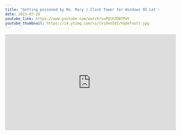 ```yaml
---
title: "Getting poisoned by Ms. Mary | Clock Tower for Windows 95 Let's Play #3"
date: 2023-07-26
youtube_link: https://www.youtube.com/watch?v=POtPZOBTPwY
youtube_thumbnail: https://i4.ytimg.com/vi/{videoId}/hqdefault.jpg
---
```

<iframe width="560" height="315" src="https://www.youtube.com/embed/POtPZOBTPwY" title="Getting poisoned by Ms. Mary | Clock Tower for Windows 95 Let's Play #3" frameborder="0" allow="accelerometer; autoplay; clipboard-write; encrypted-media; gyroscope; picture-in-picture; web-share" allowfullscreen></iframe>
